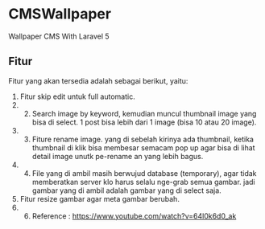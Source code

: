 # CMSWallpaper
Wallpaper CMS With Laravel 5

## Fitur
Fitur yang akan tersedia adalah sebagai berikut, yaitu:
1. Fitur skip edit untuk full automatic.
2. 2. Search image by keyword, kemudian muncul thumbnail image yang bisa di select. 1 post bisa lebih dari 1 image (bisa 10 atau 20 image).
3. 3. Fiture rename image. yang di sebelah kirinya ada thumbnail, ketika thumbnail di klik bisa membesar semacam pop up agar bisa di lihat detail image unutk pe-rename an yang lebih bagus.
4. 4. File yang di ambil masih berwujud database (temporary), agar tidak memberatkan server klo harus selalu nge-grab semua gambar. jadi gambar yang di ambil adalah gambar yang di select saja. 
5. Fitur resize gambar agar meta gambar berubah.
6. 6. Reference : https://www.youtube.com/watch?v=64l0k6d0_ak
